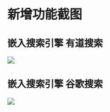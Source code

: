 # 新增功能截图

## 嵌入搜索引擎 有道搜索

![](https://github.com/jingjingxyk/chinese-programmer-wrong-pronunciation/tools/chromium_extension/images/截图2022-06-14-22-11.png)

## 嵌入搜索引擎 谷歌搜索

![](https://github.com/jingjingxyk/chinese-programmer-wrong-pronunciation/tools/chromium_extension/images/截图2022-06-14-22-10.png)
